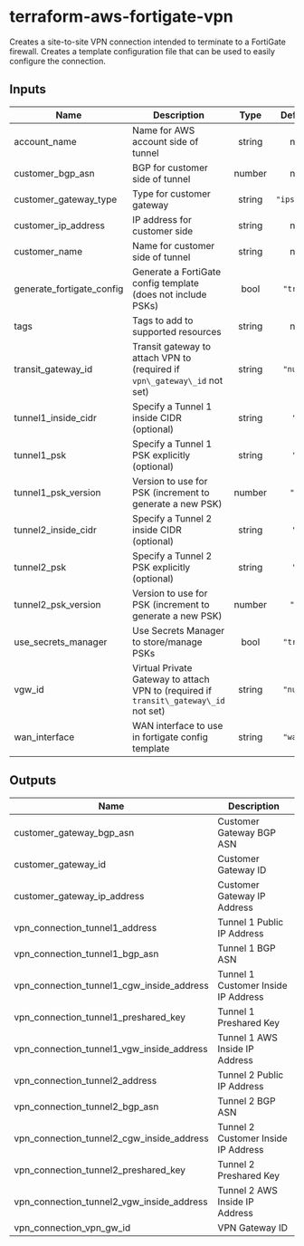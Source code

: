 # terraform-aws-fortigate-vpn

Creates a site-to-site VPN connection intended to terminate to a FortiGate firewall. Creates a template configuration file that can be used to easily configure the connection.

<!-- BEGINNING OF PRE-COMMIT-TERRAFORM DOCS HOOK -->
## Inputs

| Name | Description | Type | Default | Required |
|------|-------------|:----:|:-----:|:-----:|
| account\_name | Name for AWS account side of tunnel | string | n/a | yes |
| customer\_bgp\_asn | BGP for customer side of tunnel | number | n/a | yes |
| customer\_gateway\_type | Type for customer gateway | string | `"ipsec.1"` | no |
| customer\_ip\_address | IP address for customer side | string | n/a | yes |
| customer\_name | Name for customer side of tunnel | string | n/a | yes |
| generate\_fortigate\_config | Generate a FortiGate config template \(does not include PSKs\) | bool | `"true"` | no |
| tags | Tags to add to supported resources | string | n/a | yes |
| transit\_gateway\_id | Transit gateway to attach VPN to \(required if `vpn\_gateway\_id` not set\) | string | `"null"` | no |
| tunnel1\_inside\_cidr | Specify a Tunnel 1 inside CIDR \(optional\) | string | `""` | no |
| tunnel1\_psk | Specify a Tunnel 1 PSK explicitly \(optional\) | string | `""` | no |
| tunnel1\_psk\_version | Version to use for PSK \(increment to generate a new PSK\) | number | `"1"` | no |
| tunnel2\_inside\_cidr | Specify a Tunnel 2 inside CIDR \(optional\) | string | `""` | no |
| tunnel2\_psk | Specify a Tunnel 2 PSK explicitly \(optional\) | string | `""` | no |
| tunnel2\_psk\_version | Version to use for PSK \(increment to generate a new PSK\) | number | `"1"` | no |
| use\_secrets\_manager | Use Secrets Manager to store/manage PSKs | bool | `"true"` | no |
| vgw\_id | Virtual Private Gateway to attach VPN to \(required if `transit\_gateway\_id` not set\) | string | `"null"` | no |
| wan\_interface | WAN interface to use in fortigate config template | string | `"wan1"` | no |

## Outputs

| Name | Description |
|------|-------------|
| customer\_gateway\_bgp\_asn | Customer Gateway BGP ASN |
| customer\_gateway\_id | Customer Gateway ID |
| customer\_gateway\_ip\_address | Customer Gateway IP Address |
| vpn\_connection\_tunnel1\_address | Tunnel 1 Public IP Address |
| vpn\_connection\_tunnel1\_bgp\_asn | Tunnel 1 BGP ASN |
| vpn\_connection\_tunnel1\_cgw\_inside\_address | Tunnel 1 Customer Inside IP Address |
| vpn\_connection\_tunnel1\_preshared\_key | Tunnel 1 Preshared Key |
| vpn\_connection\_tunnel1\_vgw\_inside\_address | Tunnel 1 AWS Inside IP Address |
| vpn\_connection\_tunnel2\_address | Tunnel 2 Public IP Address |
| vpn\_connection\_tunnel2\_bgp\_asn | Tunnel 2 BGP ASN |
| vpn\_connection\_tunnel2\_cgw\_inside\_address | Tunnel 2 Customer Inside IP Address |
| vpn\_connection\_tunnel2\_preshared\_key | Tunnel 2 Preshared Key |
| vpn\_connection\_tunnel2\_vgw\_inside\_address | Tunnel 2 AWS Inside IP Address |
| vpn\_connection\_vpn\_gw\_id | VPN Gateway ID |

<!-- END OF PRE-COMMIT-TERRAFORM DOCS HOOK -->
